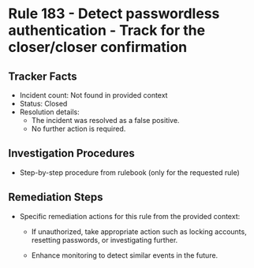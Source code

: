 # Rule 183 - Detect passwordless authentication - Track for the closer/closer confirmation

## Tracker Facts
- Incident count: Not found in provided context
- Status: Closed
- Resolution details:
  - The incident was resolved as a false positive.
  - No further action is required.

## Investigation Procedures
- Step-by-step procedure from rulebook (only for the requested rule)

## Remediation Steps
- Specific remediation actions for this rule from the provided context:

  - If unauthorized, take appropriate action such as locking accounts, resetting passwords, or investigating further.
  
  - Enhance monitoring to detect similar events in the future.